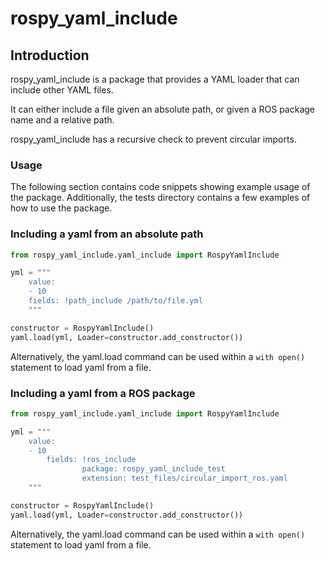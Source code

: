 # rospy_yaml_include

## Introduction

rospy_yaml_include is a package that provides a YAML loader that can include other YAML files.

It can either include a file given an absolute path, or given a ROS package name and a relative path.

rospy_yaml_include has a recursive check to prevent circular imports. 

### Usage

The following section contains code snippets showing example usage of the package.
Additionally, the tests directory contains a few examples of how to use the package. 

### Including a yaml from an absolute path
```python
from rospy_yaml_include.yaml_include import RospyYamlInclude

yml = """
    value: 
    - 10
    fields: !path_include /path/to/file.yml
    """

constructor = RospyYamlInclude()
yaml.load(yml, Loader=constructor.add_constructor())
```

Alternatively, the yaml.load command can be used within a `with open()` statement to load yaml from a file.

### Including a yaml from a ROS package
```python
from rospy_yaml_include.yaml_include import RospyYamlInclude

yml = """
    value: 
    - 10
        fields: !ros_include 
                package: rospy_yaml_include_test
                extension: test_files/circular_import_ros.yaml
    """

constructor = RospyYamlInclude()
yaml.load(yml, Loader=constructor.add_constructor())
```

Alternatively, the yaml.load command can be used within a `with open()` statement to load yaml from a file.
